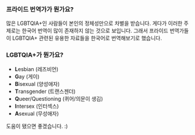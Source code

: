 ### 프라이드 번역가가 뭔가요?
많은 LGBTQIA+인 사람들이 본인의 정체성만으로 차별을 받습니다. 게다가 이러한 주제로는 한국어 번역이 많이 존재하지 않는 것으로 보입니다. 그래서 프라이드 번역가들이 LGBTQIA+ 관련된 유용한 자료들을 한국어로 번역해보기로 했습니다.

### LGBTQIA+가 뭔가요?
- **L**esbian (레즈비언)
- **G**ay (게이)
- **B**isexual (양성애자)
- **T**ransgender (트랜스젠더)
- **Q**ueer/Questioning (퀴어/의문이 생김)
- **I**ntersex (인터섹스)
- **A**sexual (무성애자)

도움이 됐으면 좋겠습니다. :)
